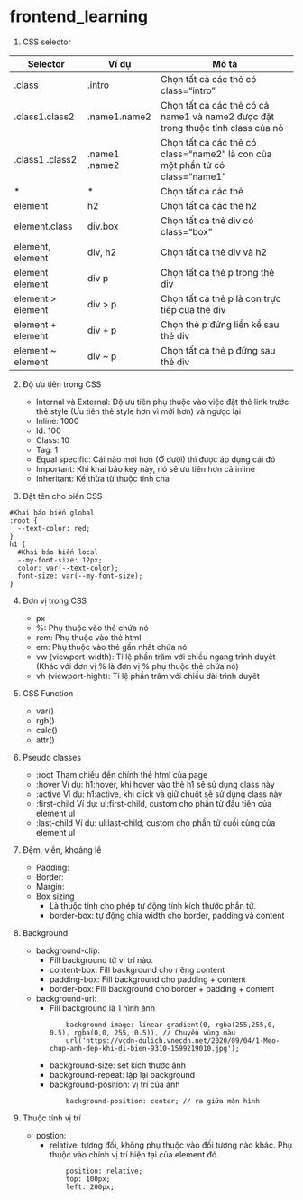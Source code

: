 # frontend_learning

1. CSS selector

| Selector | Ví dụ | Mô tả |
| --- | ----------- | --- |
|.class|	.intro	| Chọn tất cả các thẻ có class=“intro”|
|.class1.class2 |	.name1.name2|	Chọn tất cả các thẻ có cả name1 và name2 được đặt trong thuộc tính class của nó|
|.class1 .class2	|.name1 .name2|	Chọn tất cả các thẻ có class=“name2” là con của một phần tử có class=“name1”|
|* |	* |	Chọn tất cả các thẻ|
|element|	h2	|Chọn tất cả các thẻ h2|
|element.class|	div.box|	Chọn tất cả thẻ div có class=“box”|
|element, element	|div, h2|	Chọn tất cả thẻ div và h2|
|element element	|div p	|Chọn tất cả thẻ p trong thẻ div|
|element > element|	div > p	|Chọn tất cả thẻ p là con trực tiếp của thẻ div|
|element + element|	div + p|	Chọn thẻ p đứng liền kề sau thẻ div|
|element ~ element|	div ~ p	|Chọn tất cả thẻ p đứng sau thẻ div|

2. Độ ưu tiên trong CSS

    - Internal và External: Độ ưu tiên phụ thuộc vào việc đặt thẻ link trước thẻ style (Ưu tiên thẻ style hơn vì mới hơn) và ngược lại
    - Inline: 1000 
    - Id: 100
    - Class: 10
    - Tag: 1
    - Equal specific: Cái nào mới hơn (Ở dưới) thì được áp dụng cái đó
    - Important: Khi khai báo key này, nó sẽ ưu tiên hơn cả inline
    - Inheritant: Kế thừa từ thuộc tính cha

3. Đặt tên cho biến CSS

```
#Khai báo biến global
:root {
  --text-color: red;
}
h1 {
  #Khai báo biến local
  --my-font-size: 12px;
  color: var(--text-color);
  font-size: var(--my-font-size);
}
```

4. Đơn vị trong CSS
    - px
    - %: Phụ thuộc vào thẻ chứa nó
    - rem: Phụ thuộc vào thẻ html
    - em: Phụ thuộc vào thẻ gần nhất chứa nó
    - vw (viewport-width): Tỉ lệ phần trăm với chiều ngang trình duyêt (Khác với đơn vị % là đơn vị % phụ thuộc thẻ chứa nó)
    - vh (viewport-hight): Tỉ lệ phần trăm với chiều dài trình duyêt

5. CSS Function
    - var()
    - rgb()
    - calc()
    - attr()
6. Pseudo classes
    - :root  Tham chiếu đến chính thẻ html của page
    - :hover   Ví dụ: h1:hover, khi hover vào thẻ h1 sẽ sử dụng class này
    - :active  Ví dụ: h1:active, khi click và giữ chuột sẽ sử dụng class này
    - :first-child  Ví dụ: ul:first-child, custom cho phần tử đầu tiên của element ul
    - :last-child Ví dụ: ul:last-child, custom cho phần tử cuối cùng của element ul
7. Đệm, viền, khoảng lề 
    - Padding:
    - Border: 
    - Margin: 
    - Box sizing
        - Là thuộc tính cho phép tự động tính kích thước phần tử. 
        - border-box: tự động chia width cho border, padding và content 
        
8. Background 
    - background-clip: 
        -   Fill background từ vị trí nào. 
        -   content-box: Fill background cho riêng content
        -   padding-box: Fill background cho padding + content 
        -   border-box: Fill background cho border + padding + content 
    - background-url:
        -  Fill background là 1 hình ảnh
            ```
                background-image: linear-gradient(0, rgba(255,255,0, 0.5), rgba(0,0, 255, 0.5)), // Chuyển vùng màu
                url('https://vcdn-dulich.vnecdn.net/2020/09/04/1-Meo-chup-anh-dep-khi-di-bien-9310-1599219010.jpg');
            ```
        - background-size: set kích thước ảnh
        - background-repeat: lặp lại background 
        - background-position: vị trí của ảnh
            ```
                background-position: center; // ra giữa màn hình
            ```
9. Thuộc tính vị trí 
    - postion: 
        - relative:  tương đối, không phụ thuộc vào đối tượng nào khác. Phụ thuộc vào chính vị trí hiện tại của element đó.
            ```
                position: relative;
                top: 100px;
                left: 200px;
            ```
 
